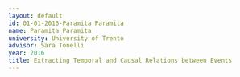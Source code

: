 ```yaml
---
layout: default 
id: 01-01-2016-Paramita Paramita
name: Paramita Paramita
university: University of Trento
advisor: Sara Tonelli
year: 2016
title: Extracting Temporal and Causal Relations between Events
---
```

